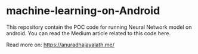# machine-learning-on-Android
This repository contain the POC code for running Neural Network model on android. You can read the Medium article related to this 
code here.


Read more on: https://anuradhajayalath.me/

